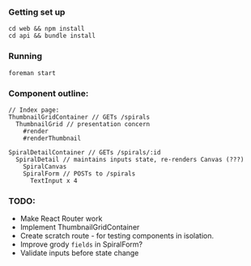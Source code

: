 ### Getting set up
```
cd web && npm install
cd api && bundle install
```

### Running
`foreman start`

### Component outline:
```
// Index page:
ThumbnailGridContainer // GETs /spirals
  ThumbnailGrid // presentation concern
    #render
    #renderThumbnail

SpiralDetailContainer // GETs /spirals/:id
  SpiralDetail // maintains inputs state, re-renders Canvas (???)
    SpiralCanvas
    SpiralForm // POSTs to /spirals
      TextInput x 4
```

### TODO:

* Make React Router work
* Implement ThumbnailGridContainer
* Create scratch route - for testing components in isolation.
* Improve grody `fields` in SpiralForm?
* Validate inputs before state change
